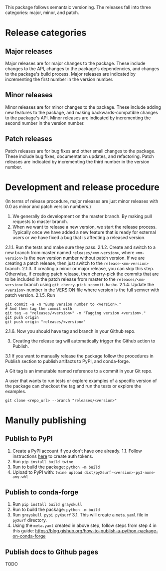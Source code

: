 This package follows semantaic versioning. The releases fall into three categories: major, minor, and patch.

# Release categories
## Major releases

Major releases are for major changes to the package. These include changes to the API, changes to the package's dependencies, and changes to the package's build process. Major releases are indicated by incrementing the first number in the version number.

## Minor releases

Minor releases are for minor changes to the package. These include adding new features to the package, and making backwards-compatible changes to the package's API. Minor releases are indicated by incrementing the second number in the version number.

## Patch releases

Patch releases are for bug fixes and other small changes to the package. These include bug fixes, documentation updates, and refactoring. Patch releases are indicated by incrementing the third number in the version number.

# Development and release procedure

(In terms of release procedure, major releases are just minor releases with 0.0 as minor and patch version numbers.)

1. We generally do development on the master branch. By making pull requests to master branch.
2. When we want to release a new version, we start the release process. Typically once we have added a new feature that is ready for external users or we have fixed a bug that is affecting a released version.

2.1.1. Run the tests and make sure they pass.
2.1.2. Create and switch to a new branch from master named `releases/<mm-version>`, where `<mm-version>` is the new version number without patch version. If we are creating a patch release, then just switch to the `release-<mm-version>` branch.
2.1.3. If creating a minor or major release, you can skip this step. Otherwise, if creating patch release, then cherry-pick the commits that are to be included in the patch release from master to the `releases/<mm-version>` branch using `git cherry-pick <commit-hash>`.
2.1.4. Update the `<version>` number in the VERSION file where version is the full semver with patch version.
2.1.5. Run
```
git commit -a -m "Bump version number to <version>."
# And then tag the commit with
git tag -a "releases/<version>" -m "Tagging version <version>."
git push origin
git push origin "releases/<version>"
```
2.1.6. Now you should have tag and branch in your Github repo.

3. Creating the release tag will automatically trigger the Github action to Publish.

3.1 If you want to manually release the package follow the procedures in Publish section to publish artifacts to PyPI, and conda-forge.

A Git tag is an immutable named reference to a commit in your Git repo.

A user that wants to run tests or explore examples of a specific version of the package can checkout the tag and run the tests or explore the examples.

```
git clone <repo_url> --branch "releases/<version>"
```

# Manully publishing

## Publish to PyPI

1. Create a PyPI account if you don't have one already.
1.1. Follow instructions [here](https://packaging.python.org/tutorials/packaging-projects/#uploading-the-distribution-archives) to create auth tokens.
2. Run `pip install build twine`
3. Run to build the package: `python -m build`
4. Upload to PyPI with: `twine upload dist/pyXsurf-<version>-py3-none-any.whl`

## Publish to conda-forge

1. Run `pip install build grayskull`
2. Run to build the package: `python -m build`
3. Run `grayskull pypi pyXsurf`
3.1. This will create a `meta.yaml` file in `pyXurf` directory.
4. Using the `meta.yaml` created in above step, follow steps from step 4 in this guide: https://blog.gishub.org/how-to-publish-a-python-package-on-conda-forge

## Publish docs to Github pages

TODO
